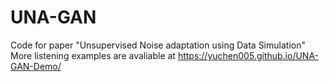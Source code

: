 # UNA-GAN
Code for paper "Unsupervised Noise adaptation using Data Simulation"
More listening examples are avaliable at https://yuchen005.github.io/UNA-GAN-Demo/
